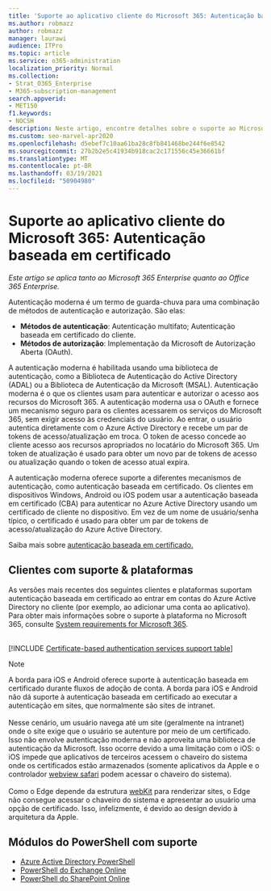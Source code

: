 ```yaml
---
title: 'Suporte ao aplicativo cliente do Microsoft 365: Autenticação baseada em certificado'
ms.author: robmazz
author: robmazz
manager: laurawi
audience: ITPro
ms.topic: article
ms.service: o365-administration
localization_priority: Normal
ms.collection:
- Strat_O365_Enterprise
- M365-subscription-management
search.appverid:
- MET150
f1.keywords:
- NOCSH
description: Neste artigo, encontre detalhes sobre o suporte ao Microsoft 365 Client App para autenticação baseada em certificado.
ms.custom: seo-marvel-apr2020
ms.openlocfilehash: d5ebef7c10aa61ba28c8fb841468be244f6e8542
ms.sourcegitcommit: 27b2b2e5c41934b918cac2c171556c45e36661bf
ms.translationtype: MT
ms.contentlocale: pt-BR
ms.lasthandoff: 03/19/2021
ms.locfileid: "50904980"
---
```

# <a name="microsoft-365-client-app-support-certificate-based-authentication"></a>Suporte ao aplicativo cliente do Microsoft 365: Autenticação baseada em certificado

*Este artigo se aplica tanto ao Microsoft 365 Enterprise quanto ao Office 365 Enterprise.*

Autenticação moderna é um termo de guarda-chuva para uma combinação de métodos de autenticação e autorização. São elas:

- **Métodos de autenticação**: Autenticação multifato; Autenticação baseada em certificado do cliente.
- **Métodos de autorização**: Implementação da Microsoft de Autorização Aberta (OAuth).

A autenticação moderna é habilitada usando uma biblioteca de autenticação, como a Biblioteca de Autenticação do Active Directory (ADAL) ou a Biblioteca de Autenticação da Microsoft (MSAL). Autenticação moderna é o que os clientes usam para autenticar e autorizar o acesso aos recursos do Microsoft 365. A autenticação moderna usa o OAuth e fornece um mecanismo seguro para os clientes acessarem os serviços do Microsoft 365, sem exigir acesso às credenciais do usuário. Ao entrar, o usuário autentica diretamente com o Azure Active Directory e recebe um par de tokens de acesso/atualização em troca. O token de acesso concede ao cliente acesso aos recursos apropriados no locatário do Microsoft 365. Um token de atualização é usado para obter um novo par de tokens de acesso ou atualização quando o token de acesso atual expira.

A autenticação moderna oferece suporte a diferentes mecanismos de autenticação, como autenticação baseada em certificado. Os clientes em dispositivos Windows, Android ou iOS podem usar a autenticação baseada em certificado (CBA) para autenticar no Azure Active Directory usando um certificado de cliente no dispositivo. Em vez de um nome de usuário/senha típico, o certificado é usado para obter um par de tokens de acesso/atualização do Azure Active Directory.

Saiba mais sobre [autenticação baseada em certificado.](/azure/active-directory/authentication/active-directory-certificate-based-authentication-get-started)

## <a name="supported-clients--platforms"></a>Clientes com suporte & plataformas

As versões mais recentes dos seguintes clientes e plataformas suportam autenticação baseada em certificado ao entrar em contas do Azure Active Directory no cliente (por exemplo, ao adicionar uma conta ao aplicativo). Para obter mais informações sobre o suporte à plataforma no Microsoft 365, consulte [System requirements for Microsoft 365](/microsoft-365/microsoft-365-and-office-resources).
<br>
<br>

[!INCLUDE [Certificate-based authentication services support table](../includes/microsoft-365-client-support-certificate-based-authentication-include.md)]

>[!NOTE]
>A borda para iOS e Android oferece suporte à autenticação baseada em certificado durante fluxos de adoção de conta. A borda para iOS e Android não dá suporte à autenticação baseada em certificado ao executar a autenticação em sites, que normalmente são sites de intranet. <br><br>  Nesse cenário, um usuário navega até um site (geralmente na intranet) onde o site exige que o usuário se autenture por meio de um certificado. Isso não envolve autenticação moderna e não aproveita uma biblioteca de autenticação da Microsoft. Isso ocorre devido a uma limitação com o iOS: o iOS impede que aplicativos de terceiros acessem o chaveiro do sistema onde os certificados estão armazenados (somente aplicativos da Apple e o controlador [webview safari](https://developer.apple.com/documentation/safariservices/sfsafariviewcontroller) podem acessar o chaveiro do sistema). <br><br> Como o Edge depende da estrutura [webKit](https://developer.apple.com/documentation/webkit) para renderizar sites, o Edge não consegue acessar o chaveiro do sistema e apresentar ao usuário uma opção de certificado. Isso, infelizmente, é devido ao design devido à arquitetura da Apple.

## <a name="supported-powershell-modules"></a>Módulos do PowerShell com suporte

- [Azure Active Directory PowerShell](/powershell/azure/active-directory/overview?view=azureadps-2.0)
- [PowerShell do Exchange Online](/powershell/exchange/exchange-online-powershell)
- [PowerShell do SharePoint Online](/powershell/sharepoint/sharepoint-online/connect-sharepoint-online)

